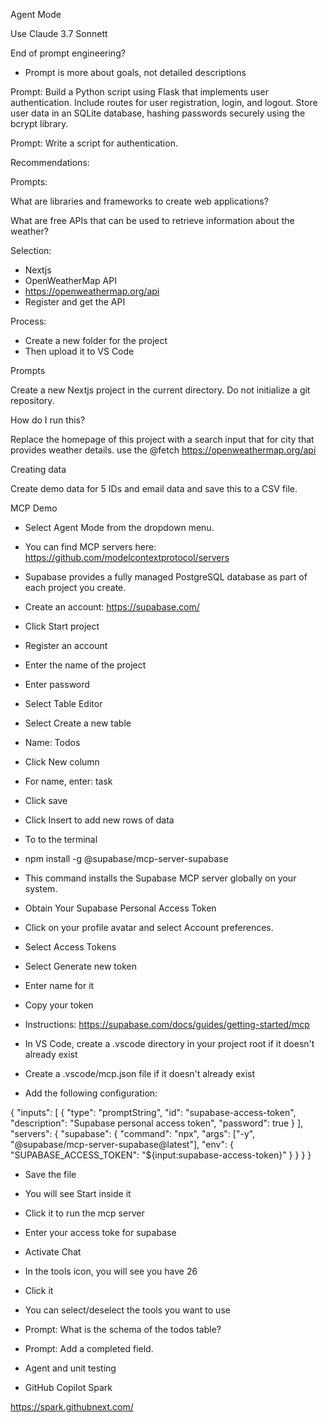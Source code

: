 Agent Mode

Use Claude 3.7 Sonnett

End of prompt engineering?
- Prompt is more about goals, not detailed descriptions


 Prompt: Build a Python script using Flask that implements user authentication. Include routes for user registration, login, and logout. Store user data in an SQLite database, hashing passwords securely using the bcrypt library.

Prompt: Write a script for authentication.


Recommendations:

Prompts:

What are libraries and frameworks to create web applications?

What are free APIs that can be used to retrieve information about the weather? 

Selection:
- Nextjs
- OpenWeatherMap API
- https://openweathermap.org/api
- Register and get the API

Process:
- Create a new folder for the project
- Then upload it to VS Code

Prompts

Create a new Nextjs project in the current directory. Do not initialize a git repository.


How do I run this?

Replace the homepage of this project with a search input that for city that provides weather details. use the @fetch https://openweathermap.org/api

Creating data

Create demo data for 5 IDs and email data and save this to a CSV file.

MCP Demo

- Select Agent Mode from the dropdown menu.​
- You can find MCP servers here: https://github.com/modelcontextprotocol/servers
- Supabase provides a fully managed PostgreSQL database as part of each project you create. 
- Create an account: https://supabase.com/
- Click Start project
- Register an account
- Enter the name of the project
- Enter password
- Select Table Editor
- Select Create a new table
- Name: Todos
- Click New column
- For name, enter: task
- Click save
- Click Insert to add new rows of data

- To to the terminal 
- npm install -g @supabase/mcp-server-supabase
- This command installs the Supabase MCP server globally on your system.
- Obtain Your Supabase Personal Access Token
- Click on your profile avatar and select Account preferences.
- Select Access Tokens
- Select Generate new token
- Enter name for it
- Copy your token

- Instructions:  https://supabase.com/docs/guides/getting-started/mcp
- In VS Code, create a .vscode directory in your project root if it doesn't already exist
- Create a .vscode/mcp.json file if it doesn't already exist
- Add the following configuration:


{
  "inputs": [
    {
      "type": "promptString",
      "id": "supabase-access-token",
      "description": "Supabase personal access token",
      "password": true
    }
  ],
  "servers": {
    "supabase": {
      "command": "npx",
      "args": ["-y", "@supabase/mcp-server-supabase@latest"],
      "env": {
        "SUPABASE_ACCESS_TOKEN": "${input:supabase-access-token}"
      }
    }
  }
}

- Save the file
- You will see Start inside it
- Click it to run the mcp server
- Enter your access toke for supabase
- Activate Chat
- In the tools icon, you will see you have 26
- Click it
- You can select/deselect the tools you want to use
- Prompt: What is the schema of the todos table?
- Prompt: Add a completed field.

- Agent and unit testing


- GitHub Copilot Spark

https://spark.githubnext.com/